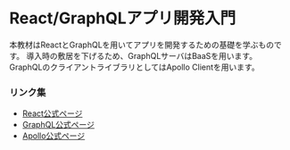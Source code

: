 # React/GraphQLアプリ開発入門

本教材はReactとGraphQLを用いてアプリを開発するための基礎を学ぶものです。
導入時の敷居を下げるため、GraphQLサーバはBaaSを用います。
GraphQLのクライアントライブラリとしてはApollo Clientを用います。

### リンク集

- [React公式ページ](https://reactjs.org)
- [GraphQL公式ページ](http://graphql.org)
- [Apollo公式ページ](https://www.apollographql.com)
